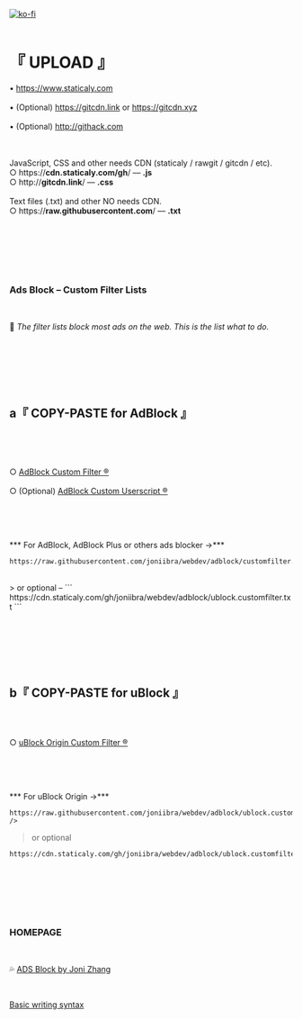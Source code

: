 [![ko-fi](https://upload.wikimedia.org/wikipedia/commons/thumb/e/e7/Instagram_logo_2016.svg/132px-Instagram_logo_2016.svg.png)](https://instagram.com/joniibra)
<br />
<br />
# 『 UPLOAD 』

•  https://www.staticaly.com
<br /><br />•  (Optional) https://gitcdn.link or https://gitcdn.xyz
<br /><br />•  (Optional) http://githack.com
<br /><br /><br />

JavaScript, CSS and other needs CDN (staticaly / rawgit / gitcdn / etc).
<br />
○  https://<b>cdn.staticaly.com/gh</b>/  ––  <b>.js</b>
<br />
○  http://<b>gitcdn.link</b>/  ––  <b>.css</b>
<br /><br />
Text files (.txt) and other NO needs CDN.
<br />
○  https://<b>raw.githubusercontent.com</b>/  ––  <b>.txt</b>

<br /><br /><br /><br /><br />

### Ads Block – Custom Filter Lists

<br />

🍇 _The filter lists block most ads on the web. This is the list what to do._

<br /><br /><br /><br /><br />

## a『 COPY-PASTE for AdBlock 』

<br /><br />

<br />○  [AdBlock Custom Filter ®](https://github.com/joniibra/webdev/blob/adblock/customfilter.txt)
<br /><br />○  (Optional) [AdBlock Custom Userscript ®](https://github.com/joniibra/webdev/blob/adblock/adblock.userscript.js)

<br /><br /><br />

***  For AdBlock, AdBlock Plus or others ads blocker →***
```
https://raw.githubusercontent.com/joniibra/webdev/adblock/customfilter.txt
```
<br />
> or optional – 
```
https://cdn.staticaly.com/gh/joniibra/webdev/adblock/ublock.customfilter.txt
```

<br /><br /><br /><br /><br />

## b『 COPY-PASTE for uBlock 』

<br /><br />

○  [uBlock Origin Custom Filter ®](https://github.com/joniibra/webdev/blob/adblock/ublock.customfilter.txt)

<br /><br /><br />

***  For uBlock Origin →***
```
https://raw.githubusercontent.com/joniibra/webdev/adblock/ublock.customfilter.txt<br />
```
> or optional 
```
https://cdn.staticaly.com/gh/joniibra/webdev/adblock/ublock.customfilter.txt
```

<br /><br /><br /><br /><br />

### HOMEPAGE

<br />

💦  [ADS Block by Joni Zhang](https://github.com/joniibra/webdev/tree/adblock)

<br />

[Basic writing syntax](https://help.github.com/en/github/writing-on-github/basic-writing-and-formatting-syntax)
